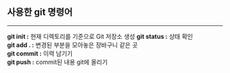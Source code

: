 ## 사용한 git 명령어
---
**git init :** 현재 디렉토리를 기준으로 Git 저장소 생성
**git status :** 상태 확인  
**git add . :** 변경된 부분을 모아놓은 장바구니 같은 곳  
**git commit :** 이력 남기기  
**git push :** commit된 내용 git에 올리기
